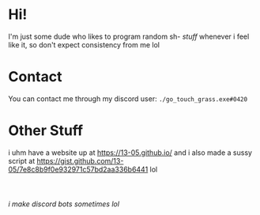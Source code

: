 # Hi!

I'm just some dude who likes to program random sh- *stuff* whenever i feel like it, so don't expect consistency from me lol

# Contact

You can contact me through my discord user: `./go_touch_grass.exe#0420`

# Other Stuff

i uhm have a website up at https://13-05.github.io/ and i also made a sussy script at https://gist.github.com/13-05/7e8c8b9f0e932971c57bd2aa336b6441 lol
<br /><br /><br />
###### i make discord bots sometimes lol
